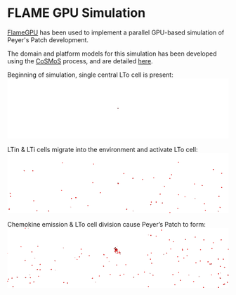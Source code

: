# FLAME GPU Simulation

[FlameGPU](https://www.github.com/FlameGPU/FlameGPU.git) has been used to implement a parallel GPU-based simulation of Peyer's Patch development.

The domain and platform models for this simulation has been developed using the [CoSMoS](https://www.cosmos-research.org) process, and are detailed [here](https://www.york.ac.uk/computational-immunology/software/ppsim/).

Beginning of simulation, single central LTo cell is present:
![Initialisation, single central LTo cell is present](https://github.com/Oliver-Binns/PRIY/raw/master/Report/Appendix/Sim/Start.png)

LTin & LTi cells migrate into the environment and activate LTo cell:
![LTin & LTi cells migrate into the environment and activate LTo cell](https://github.com/Oliver-Binns/PRIY/raw/master/Report/Appendix/Sim/Migration.png)

Chemokine emission & LTo cell division cause Peyer’s Patch to form:
![Chemokine emission & LTo cell division causes Peyer's Patch to form](https://github.com/Oliver-Binns/PRIY/raw/master/Report/Appendix/Sim/Patch.png)